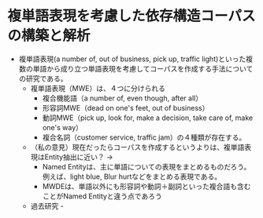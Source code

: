 # 複単語表現を考慮した依存構造コーパスの構築と解析 
- 複単語表現(a number of, out of business, pick up, traffic light)といった複数の単語から成り立つ単語表現を考慮してコーパスを作成する手法についての研究である。 
  - 複単語表現（MWE）は、４つに分けられる 
    - 複合機能語（a number of, even though, after all） 
    - 形容詞MWE（dead on one's feet, out of business） 
    - 動詞MWE（pick up, look for, make a decision, take care of, make one's way）
    - 複合名詞（customer service, traffic jam）の４種類が存在する。 
  - （私の意見）現在だったらコーパスを作成するというよりは、複単語表現はEntity抽出に近い？ -> 
    - Named Entityは、主に単語についての表現をまとめるものだろう。例えば、light blue, Blur hurtなどをまとめる表現である。 
    - MWDEは、単語以外にも形容詞や動詞＋副詞といった複合語も含むことがNamed Entityと違う点であろう 
  - 過去研究 -
